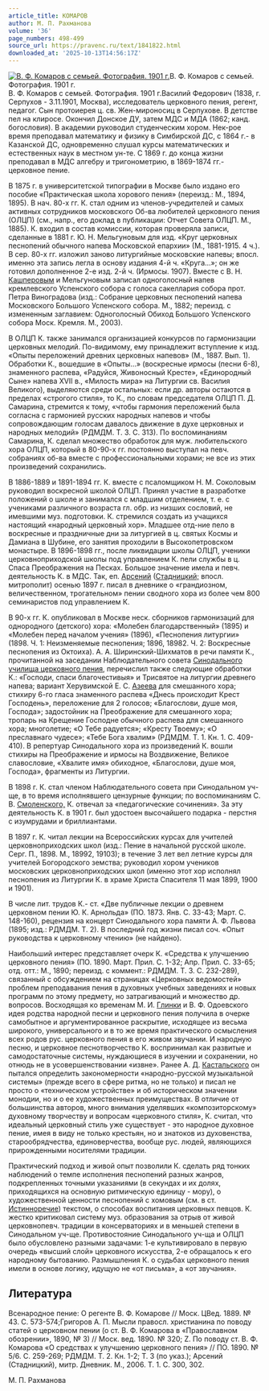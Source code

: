```yaml
---
article_title: КОМАРОВ
author: М. П. Рахманова
volume: '36'
page_numbers: 498-499
source_url: https://pravenc.ru/text/1841822.html
downloaded_at: '2025-10-13T14:56:17Z'
---
```


[![В. Ф. Комаров с семьей. Фотография. 1901 г.](https://pravenc.ru/data/2015/03/18/1234040804/i200.jpg "Кликните для увеличения картинки")](https://pravenc.ru/data/2015/03/18/1234040804/i400.jpg)В. Ф. Комаров с семьей. Фотография. 1901 г.  
В. Ф. Комаров с семьей. Фотография. 1901 г.Василий Федорович (1838, г. Серпухов - 3.11.1901, Москва), исследователь церковного пения, регент, педагог. Сын протоиерея ц. св. Жен-мироносиц в Серпухове. В детстве пел на клиросе. Окончил Донское ДУ, затем МДС и МДА (1862; канд. богословия). В академии руководил студенческим хором. Нек-рое время преподавал математику и физику в Симбирской ДС, с 1864 г.- в Казанской ДС, одновременно слушал курсы математических и естественных наук в местном ун-те. С 1869 г. до конца жизни преподавал в МДС алгебру и тригонометрию, в 1869-1874 гг.- церковное пение.

В 1875 г. в университетской типографии в Москве было издано его пособие «Практическая школа хорового пения» (переизд.: М., 1894, 1895). В нач. 80-х гг. К. стал одним из членов-учредителей и самых активных сотрудников московского Об-ва любителей церковного пения (ОЛЦП) (см., напр., его доклад в публикации: Отчет Совета ОЛЦП. М., 1885). К. входил в состав комиссии, которая проверяла записи, сделанные в 1881 г. Ю. Н. Мельгуновым для изд. «Круг церковных песнопений обычного напева Московской епархии» (М., 1881-1915. 4 ч.). В сер. 80-х гг. изложил заново литургийные московские напевы; впосл. именно эта запись легла в основу издания 4-й ч. «Круга...»; он же готовил дополненное 2-е изд. 2-й ч. (Ирмосы. 1907). Вместе с В. Н. [Кашперовым](https://pravenc.ru/text/Кашперовым.html) и Мельгуновым записал одноголосный напев кремлевского Успенского собора с голоса сакеллария собора прот. Петра Виноградова (изд.: Собрание церковных песнопений напева Московского Большого Успенского собора. М., 1882; переизд. с измененным заглавием: Одноголосный Обиход Большого Успенского собора Моск. Кремля. М., 2003).

В ОЛЦП К. также занимался организацией конкурсов по гармонизации церковных мелодий. По-видимому, ему принадлежит вступление к изд. «Опыты переложений древних церковных напевов» (М., 1887. Вып. 1). Обработки К., вошедшие в «Опыты...» (воскресные ирмосы (песни 6-8), знаменного распева, «Радуйся, Живоносный Кресте», «Единородный Сыне» напева XVII в., «Милость мира» на Литургии св. Василия Великого), выделяются среди остальных: если др. авторы остаются в пределах «строгого стиля», то К., по словам председателя ОЛЦП П. Д. Самарина, стремится к тому, «чтобы гармония переложений была согласна с гармонией русских народных напевов и чтобы сопровождающим голосам давалось движение в духе церковных и народных мелодий» (РДМДМ. Т. 3. С. 313). По воспоминаниям Самарина, К. сделал множество обработок для муж. любительского хора ОЛЦП, который в 80-90-х гг. постоянно выступал на певч. собраниях об-ва вместе с профессиональными хорами; не все из этих произведений сохранились.

В 1886-1889 и 1891-1894 гг. К. вместе с псаломщиком Н. М. Соколовым руководил воскресной школой ОЛЦП. Принял участие в разработке положений о школе и занимался с младшим отделением, т. е. с учениками различного возраста гл. обр. из низших сословий, не имевшими муз. подготовки. К. стремился создать из учащихся настоящий «народный церковный хор». Младшее отд-ние пело в воскресные и праздничные дни за литургией в ц. святых Космы и Дамиана в Шубине, его занятия проходили в Высокопетровском монастыре. В 1896-1898 гг., после ликвидации школы ОЛЦП, ученики церковноприходской школы под управлением К. пели службы в ц. Спаса Преображения на Песках. Большое значение имела и певч. деятельность К. в МДС. Так, еп. [Арсений](https://pravenc.ru/text/Арсений.html) ([Стадницкий;](<https://pravenc.ru/text/Стадницкий .html>) впосл. митрополит) осенью 1897 г. писал в дневнике о «грандиозном, величественном, трогательном» пении сводного хора из более чем 800 семинаристов под управлением К.

В 90-х гг. К. опубликовал в Москве неск. сборников гармонизаций для однородного (детского) хора: «Молебен благодарственный» (1895) и «Молебен перед началом учения» (1896), «Песнопения литургии» (1898. Ч. 1: Неизменяемые песнопения; 1896, 18982. Ч. 2: Воскресные песнопения из Октоиха). А. А. Ширинский-Шихматов в речи памяти К., прочитанной на заседании Наблюдательного совета [Синодального училища церковного пения,](<https://pravenc.ru/text/Синодального училища церковного пения .html>) перечислил также следующие обработки К.: «Господи, спаси благочестивыя» и Трисвятое на литургии древнего напева; вариант Херувимской Е. С. [Азеева](https://pravenc.ru/text/Азеева.html) для смешанного хора; стихиру 6-го гласа знаменного распева «Днесь происходит Крест Господень», переложение для 2 голосов; «Благослови, душе моя, Господа»; задостойник на Преображение для смешанного хора; тропарь на Крещение Господне обычного распева для смешанного хора; многолетие; «О Тебе радуется»; «Кресту Твоему»; «О преславнаго чудесе»; «Тебе Бога хвалим» (РДМДМ. Т. 1. Кн. 1. С. 409-410). В репертуар Синодального хора из произведений К. вошли стихиры на Преображение и ирмосы на Воздвижение, Великое славословие, «Хвалите имя» обиходное, «Благослови, душе моя, Господа», фрагменты из Литургии.

В 1898 г. К. стал членом Наблюдательного совета при Синодальном уч-ще, в то время исполнявшего цензурные функции; по воспоминаниям С. В. [Смоленского,](<https://pravenc.ru/text/Смоленского .html>) К. отвечал за «педагогические сочинения». За эту деятельность К. в 1901 г. был удостоен высочайшего подарка - перстня с изумрудами и бриллиантами.

В 1897 г. К. читал лекции на Всероссийских курсах для учителей церковноприходских школ (изд.: Пение в начальной русской школе. Серг. П., 1898. М., 18992, 19103); в течение 3 лет вел летние курсы для учителей Богородского земства; руководил хором учеников московских церковноприходских школ (именно этот хор исполнял песнопения из Литургии К. в храме Христа Спасителя 11 мая 1899, 1900 и 1901).

В числе лит. трудов К.- ст. «Две публичные лекции о древнем церковном пении Ю. К. Арнольда» (ПО. 1873. Янв. С. 33-43; Март. С. 148-160), рецензия на концерт Синодального хора памяти А. Ф. Львова (1895; изд.: РДМДМ. Т. 2). В последний год жизни писал соч. «Опыт руководства к церковному чтению» (не найдено).

Наибольший интерес представляет очерк К. «Средства к улучшению церковного пения» (ПО. 1890. Март. Прил. С. 1-32; Апр. Прил. С. 33-65; отд. отт.: М., 1890; переизд. с коммент.: РДМДМ. Т. 3. С. 232-289), связанный с обсуждением на страницах «Церковных ведомостей» проблем преподавания пения в духовных учебных заведениях и новых программ по этому предмету, но затрагивающий и множество др. вопросов. Восходящая ко временам М. И. [Глинки](https://pravenc.ru/text/Глинки.html) и В. Ф. Одоевского идея родства народной песни и церковного пения получила в очерке самобытное и аргументированное раскрытие, исходящее из весьма широкого, универсального и в то же время практического осмысления всех родов рус. церковного пения в его живом звучании. И народную песню, и церковное песнотворчество К. воспринимал как развитые и самодостаточные системы, нуждающиеся в изучении и сохранении, но отнюдь не в усовершенствовании «извне». Ранее А. Д. [Кастальского](https://pravenc.ru/text/Кастальский.html) он пытался определить закономерности «народно-русской музыкальной системы» (прежде всего в сфере ритма, но не только) и писал не просто о «техническом устройстве» и об историческом значении монодии, но и о ее художественных преимуществах. В отличие от большинства авторов, много внимания уделявших «композиторскому» духовному творчеству и вопросам «церковного стиля», К. считал, что идеальный церковный стиль уже существует - это народное духовное пение, имея в виду не только крестьян, но и знатоков из духовенства, старообрядчества, единоверчества, вообще рус. людей, являющихся прирожденными носителями традиции.

Практический подход и живой опыт позволили К. сделать ряд тонких наблюдений о темпе исполнения песнопений разных жанров, подкрепленных точными указаниями (в секундах и их долях, приходящихся на основную ритмическую единицу - мору), о художественной ценности песнопений с хомовым (см. в ст. [Истинноречие](https://pravenc.ru/text/Истинноречие.html)) текстом, о способах воспитания церковных певцов. К. жестко критиковал систему муз. образования за отрыв от живой церковнопевч. традиции в консерваториях и в меньшей степени в Синодальном уч-ще. Противостояние Синодального уч-ща и ОЛЦП было обусловлено разными задачами: 1-е культивировало в первую очередь «высший слой» церковного искусства, 2-е обращалось к его народному бытованию. Размышления К. о судьбах церковного пения имели в основе логику, идущую не «от письма», а «от звучания».

## Литература

Всенародное пение: О регенте В. Ф. Комарове // Моск. ЦВед. 1889. № 43. С. 573-574;Григоров А. П. Мысли правосл. христианина по поводу статей о церковном пении (о ст. В. Ф. Комарова в «Православном обозрении», 1890, № 3) // Моск. вед. 1890. № 320; Z. По поводу ст. В. Ф. Комарова «О средствах к улучшению церковного пения» // ПО. 1890. № 5/6. С. 259-269; РДМДМ. Т. 2. Кн. 1-2; Т. 3 (по указ.); Арсений (Стадницкий), митр. Дневник. М., 2006. Т. 1. С. 300, 302.

М. П. Рахманова
